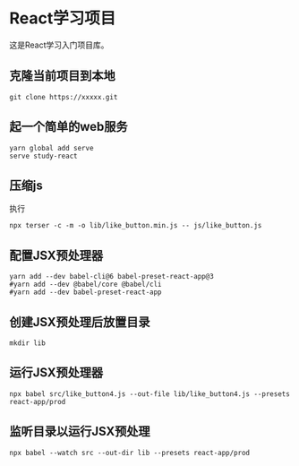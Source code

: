 # React学习项目

这是React学习入门项目库。

## 克隆当前项目到本地

```shell
git clone https://xxxxx.git
```

## 起一个简单的web服务

```shell
yarn global add serve
serve study-react
```

## 压缩js

执行

```shell
npx terser -c -m -o lib/like_button.min.js -- js/like_button.js
```

## 配置JSX预处理器

```shell
yarn add --dev babel-cli@6 babel-preset-react-app@3
#yarn add --dev @babel/core @babel/cli
#yarn add --dev babel-preset-react-app
```

## 创建JSX预处理后放置目录

```shell
mkdir lib
```

## 运行JSX预处理器

```shell
npx babel src/like_button4.js --out-file lib/like_button4.js --presets react-app/prod
```

## 监听目录以运行JSX预处理

```shell
npx babel --watch src --out-dir lib --presets react-app/prod
```



